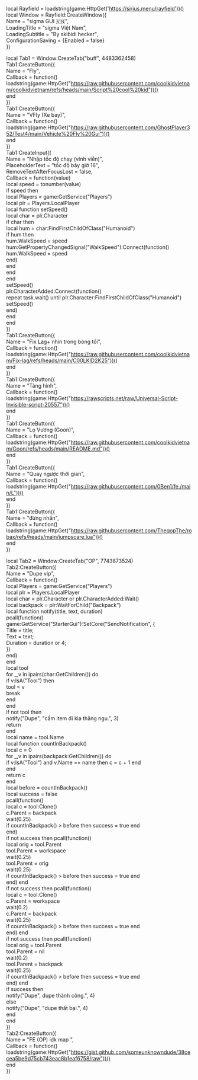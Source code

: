 local Rayfield = loadstring(game:HttpGet('https://sirius.menu/rayfield'))()  
local Window = Rayfield:CreateWindow({  
   Name = "sigma GUI 🇻🇳",  
   LoadingTitle = "sigma Việt Nam",  
   LoadingSubtitle = "By skibidi hecker",  
   ConfigurationSaving = {Enabled = false}  
})  
  
local Tab1 = Window:CreateTab("buff", 4483362458)  
Tab1:CreateButton({  
   Name = "Fly",  
   Callback = function()  
       loadstring(game:HttpGet("https://raw.githubusercontent.com/coolkidvietnam/coolkidvietnam/refs/heads/main/Script%20cool%20kid"))()  
   end  
})  
Tab1:CreateButton({  
   Name = "VFly (Xe bay)",  
   Callback = function()  
       loadstring(game:HttpGet("https://raw.githubusercontent.com/GhostPlayer352/Test4/main/Vehicle%20Fly%20Gui"))()  
   end  
})  
Tab1:CreateInput({  
   Name = "Nhập tốc độ chạy (vĩnh viễn)",  
   PlaceholderText = "tốc độ bây giờ 16",  
   RemoveTextAfterFocusLost = false,  
   Callback = function(value)  
       local speed = tonumber(value)  
       if speed then  
           local Players = game:GetService("Players")  
           local plr = Players.LocalPlayer  
           local function setSpeed()  
               local char = plr.Character  
               if char then  
                   local hum = char:FindFirstChildOfClass("Humanoid")  
                   if hum then  
                       hum.WalkSpeed = speed  
                       hum:GetPropertyChangedSignal("WalkSpeed"):Connect(function()  
                           hum.WalkSpeed = speed  
                       end)  
                   end  
               end  
           end  
           setSpeed()  
           plr.CharacterAdded:Connect(function()  
               repeat task.wait() until plr.Character:FindFirstChildOfClass("Humanoid")  
               setSpeed()  
           end)  
       end  
   end  
})  
Tab1:CreateButton({  
   Name = "Fix Lag+ nhìn trong bóng tối",  
   Callback = function()  
       loadstring(game:HttpGet("https://raw.githubusercontent.com/coolkidvietnam/Fix-lag/refs/heads/main/C00LKID2K25"))()  
   end  
})  
Tab1:CreateButton({  
   Name = "Tàng hình",  
   Callback = function()  
       loadstring(game:HttpGet("https://rawscripts.net/raw/Universal-Script-Invisible-script-20557"))()  
   end  
})  
Tab1:CreateButton({  
   Name = "Lọ Vương (Goon)",  
   Callback = function()  
       loadstring(game:HttpGet("https://raw.githubusercontent.com/coolkidvietnam/Goon/refs/heads/main/README.md"))()  
   end  
})  
Tab1:CreateButton({  
   Name = "Quay ngược thời gian",  
   Callback = function()  
       loadstring(game:HttpGet("https://raw.githubusercontent.com/0Ben1/fe./main/L"))()  
   end  
})  
Tab1:CreateButton({  
   Name = "đừng nhấn",  
   Callback = function()  
       loadstring(game:HttpGet("https://raw.githubusercontent.com/TheqopThe/robax/refs/heads/main/jumpscare.lua"))()  
   end  
})  
  
local Tab2 = Window:CreateTab("OP", 7743873524)  
Tab2:CreateButton({  
   Name = "Dupe vip",  
   Callback = function()  
       local Players = game:GetService("Players")  
       local plr = Players.LocalPlayer  
       local char = plr.Character or plr.CharacterAdded:Wait()  
       local backpack = plr:WaitForChild("Backpack")  
       local function notify(title, text, duration)  
           pcall(function()  
               game:GetService("StarterGui"):SetCore("SendNotification", {  
                   Title = title;  
                   Text = text;  
                   Duration = duration or 4;  
               })  
           end)  
       end  
       local tool  
       for _,v in ipairs(char:GetChildren()) do  
           if v:IsA("Tool") then  
               tool = v  
               break  
           end  
       end  
       if not tool then  
           notify("Dupe", "cầm item đi kìa thằng ngu.", 3)  
           return  
       end  
       local name = tool.Name  
       local function countInBackpack()  
           local c = 0  
           for _,v in ipairs(backpack:GetChildren()) do  
               if v:IsA("Tool") and v.Name == name then c = c + 1 end  
           end  
           return c  
       end  
       local before = countInBackpack()  
       local success = false  
       pcall(function()  
           local c = tool:Clone()  
           c.Parent = backpack  
           wait(0.25)  
           if countInBackpack() > before then success = true end  
       end)  
       if not success then pcall(function()  
           local orig = tool.Parent  
           tool.Parent = workspace  
           wait(0.25)  
           tool.Parent = orig  
           wait(0.25)  
           if countInBackpack() > before then success = true end  
       end) end  
       if not success then pcall(function()  
           local c = tool:Clone()  
           c.Parent = workspace  
           wait(0.2)  
           c.Parent = backpack  
           wait(0.25)  
           if countInBackpack() > before then success = true end  
       end) end  
       if not success then pcall(function()  
           local orig = tool.Parent  
           tool.Parent = nil  
           wait(0.2)  
           tool.Parent = backpack  
           wait(0.25)  
           if countInBackpack() > before then success = true end  
       end) end  
       if success then  
           notify("Dupe", dupe thành công.", 4)  
       else  
           notify("Dupe", "dupe thất bại.", 4)  
       end  
   end  
})  
Tab2:CreateButton({  
   Name = "FE (OP) idk map ",  
   Callback = function()  
       loadstring(game:HttpGet("https://gist.github.com/someunknowndude/38cecea5be9d75cb743eac8b1eaf6758/raw"))()  
   end  
})
